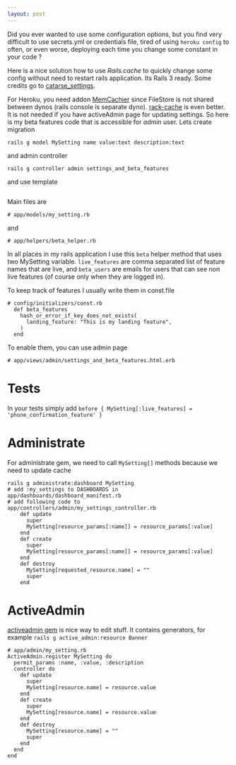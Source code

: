 ```yaml
---
layout: post
---
```


Did you ever wanted to use some configuration options, but you find very
difficult to use secrets.yml or credentials file, tired of using `heroku config`
to often, or even worse, deploying each time you change some constant in your
code ?

Here is a nice solution how to use *Rails.cache* to quickly change some config
without need to restart rails application. Its Rails 3 ready. Some credits go
to
[catarse_settings](https://github.com/catarse/catarse_settings_db/blob/master/app/models/catarse_settings_db/setting.rb).

For Heroku, you need addon
[MemCachier](https://devcenter.heroku.com/articles/memcachier) since FileStore
is not shared between dynos (rails console is separate dyno).
[rack-cache](https://devcenter.heroku.com/articles/rack-cache-memcached-rails31)
is even better. It is not needed if you have activeAdmin page for updating
settings.
So here is my beta features code that is accessible for *admin* user.
Lets create migration
```
rails g model MySetting name value:text description:text
```
and admin controller
```
rails g controller admin settings_and_beta_features
```

and use template
```
```
Main files are
```
# app/models/my_setting.rb
```
and
```
# app/helpers/beta_helper.rb
```

In all places in my rails application I use this `beta` helper method that uses
two MySetting variable. `live_features` are comma separated list of feature
names that are live, and `beta_users` are emails for users that can see non live
features (of course only when they are logged in).

To keep track of features I usually write them in const.file

```
# config/initializers/const.rb
  def beta_features
    hash_or_error_if_key_does_not_exists(
      landing_feature: "This is my landing feature",
    )
  end
```
To enable them, you can use admin page
```
# app/views/admin/settings_and_beta_features.html.erb
```

# Tests

In your tests simply add  `before { MySetting[:live_features] = 'phone_confirmation_feature' }`

# Administrate

For administrate gem, we need to call `MySetting[]` methods because we need to
update cache

~~~
rails g administrate:dashboard MySetting
# add :my_settings to DASHBOARDS in app/dashboards/dashboard_manifest.rb
# add following code to app/controllers/admin/my_settings_controller.rb
    def update
      super
      MySetting[resource_params[:name]] = resource_params[:value]
    end
    def create
      super
      MySetting[resource_params[:name]] = resource_params[:value]
    end
    def destroy
      MySetting[requested_resource.name] = ""
      super
    end
~~~

# ActiveAdmin

[activeadmin gem](https://github.com/activeadmin/activeadmin) is nice way to
edit stuff. It contains generators, for example `rails g active_admin:resource
Banner`

~~~
# app/admin/my_setting.rb
ActiveAdmin.register MySetting do
  permit_params :name, :value, :description
  controller do
    def update
      super
      MySetting[resource.name] = resource.value
    end
    def create
      super
      MySetting[resource.name] = resource.value
    end
    def destroy
      MySetting[resource.name] = ""
      super
    end
  end
end
~~~
